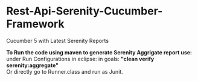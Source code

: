 # Rest-Api-Serenity-Cucumber-Framework
Cucumber 5 with Latest Serenity Reports 


<strong>To Run the code using maven to generate Serenity Aggrigate report use:</strong> <br/>
under Run Configurations in eclipse: in goals: <strong> "clean verify serenity:aggregate"</strong> <br/>
Or directly go to Runner.class and run as Junit.<br/>
